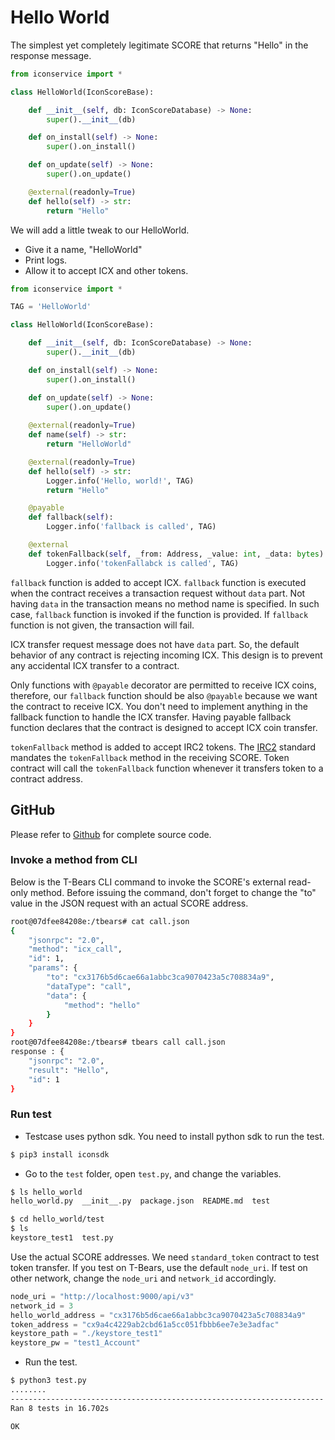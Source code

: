 # Hello World

The simplest yet completely legitimate SCORE that returns "Hello" in the response message. 

```python
from iconservice import *

class HelloWorld(IconScoreBase):

    def __init__(self, db: IconScoreDatabase) -> None:
        super().__init__(db)

    def on_install(self) -> None:
        super().on_install()

    def on_update(self) -> None:
        super().on_update()

    @external(readonly=True)
    def hello(self) -> str:
        return "Hello"
```

 

We will add a little tweak to our HelloWorld.  

- Give it a name, "HelloWorld"
- Print logs. 
- Allow it to accept ICX and other tokens.

```python
from iconservice import *

TAG = 'HelloWorld'

class HelloWorld(IconScoreBase):

    def __init__(self, db: IconScoreDatabase) -> None:
        super().__init__(db)

    def on_install(self) -> None:
        super().on_install()

    def on_update(self) -> None:
        super().on_update()
    
    @external(readonly=True)
    def name(self) -> str:
        return "HelloWorld"

    @external(readonly=True)
    def hello(self) -> str:
        Logger.info('Hello, world!', TAG)
        return "Hello"

    @payable
    def fallback(self):
        Logger.info('fallback is called', TAG)

    @external
    def tokenFallback(self, _from: Address, _value: int, _data: bytes):
        Logger.info('tokenFallabck is called', TAG)
```

`fallback` function is added to accept ICX. `fallback` function is executed when the contract receives a transaction request without `data` part. Not having `data` in the transaction means no method name is specified. In such case, `fallback` function is invoked if the function is provided. If `fallback` function is not given, the transaction will fail. 

ICX transfer request message does not have `data` part. So, the default behavior of any contract is rejecting incoming ICX. This design is to prevent any accidental ICX transfer to a contract. 

Only functions with `@payable` decorator are permitted to receive ICX coins, therefore, our `fallback` function should be also  `@payable` because we want the contract to receive ICX.  You don't need to implement anything in the fallback function to handle the ICX transfer. Having payable fallback function declares that the contract is designed to accept ICX coin transfer. 

`tokenFallback` method is added to accept IRC2 tokens. The [IRC2](https://github.com/icon-project/IIPs/blob/master/IIPS/iip-2.md#token-fallback) standard mandates the `tokenFallback` method in the receiving SCORE.  Token contract will call the `tokenFallback` function whenever it transfers  token to a contract address.



## GitHub

Please refer to [Github](https://github.com/icon-project/samples/) for complete source code.

### Invoke a method from CLI

Below is the T-Bears CLI command to invoke the SCORE's external read-only method. Before issuing the command, don't forget to change the "to" value in the JSON request with an actual SCORE address. 

```bash
root@07dfee84208e:/tbears# cat call.json 
{
    "jsonrpc": "2.0",
    "method": "icx_call",
    "id": 1,
    "params": {
        "to": "cx3176b5d6cae66a1abbc3ca9070423a5c708834a9", 
        "dataType": "call",
        "data": {
            "method": "hello"
        }
    }
}
root@07dfee84208e:/tbears# tbears call call.json 
response : {
    "jsonrpc": "2.0",
    "result": "Hello",
    "id": 1
}
```

### Run test

- Testcase uses python sdk. You need to install python sdk to run the test.

```bash
$ pip3 install iconsdk
```

- Go to the `test` folder, open `test.py`, and change the variables.

```bash
$ ls hello_world
hello_world.py  __init__.py  package.json  README.md  test

$ cd hello_world/test
$ ls 
keystore_test1	test.py
```

Use the actual SCORE addresses. We need `standard_token` contract to test token transfer. If you test on T-Bears, use the default `node_uri`. If test on other network, change the `node_uri` and `network_id` accordingly. 


```python
node_uri = "http://localhost:9000/api/v3"
network_id = 3
hello_world_address = "cx3176b5d6cae66a1abbc3ca9070423a5c708834a9"
token_address = "cx9a4c4229ab2cbd61a5cc051fbbb6ee7e3e3adfac"
keystore_path = "./keystore_test1"
keystore_pw = "test1_Account"
```

- Run the test.

```bash
$ python3 test.py
........
----------------------------------------------------------------------
Ran 8 tests in 16.702s

OK
```
